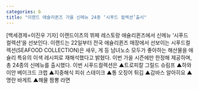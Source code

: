 ```yaml
---
categories: b
title: "이랜드 애슐리퀸즈 가을 신메뉴 24종 ‘시푸드 컬렉션’출시"
---
```

[백세경제=이진우 기자] 이랜드이츠의 뷔페 레스토랑 애슐리퀸즈에서 신메뉴 ‘시푸드 컬렉션’을 선보인다. 이랜드는 22일부터 전국 애슐리퀸즈 매장에서 선보이는 시푸드컬렉션(SEAFOOD COLLECTION)은 새우, 게 등 남녀노소 모두가 좋아하는 해산물을 애슐리 특유의 이색 레시피로 재해석했다고 밝혔다. 이번 가을 시즌에만 한정해 제공하며, 총 24종의 신메뉴를 출시했다. 이번 시푸드컬렉션은 ▲트로피칼 그릴드 슈림프 ▲하와이안 베이크드 크랩 ▲지중해식 피쉬 스테이크 ▲통 오징어 튀김 ▲감바스 알아히요 ▲명란 바게트 ▲해물 짬뽕 라면